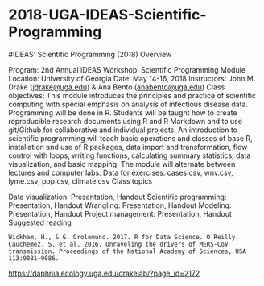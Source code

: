 # 2018-UGA-IDEAS-Scientific-Programming

#IDEAS: Scientific Programming (2018)
Overview

Program: 2nd Annual IDEAS Workshop: Scientific Programming Module
Location: University of Georgia
Date: May 14-16, 2018
Instructors: John M. Drake (jdrake@uga.edu) & Ana Bento (anabento@uga.edu)
Class objectives: This module introduces the principles and practice of scientific computing with special emphasis on analysis of infectious disease data. Programming will be done in R. Students will be taught how to create reproducible research documents using R and R Markdown and to use git/Github for collaborative and individual projects. An introduction to scientific programming will teach basic operations and classes of base R, installation and use of R packages, data import and transformation, flow control with loops, writing functions, calculating summary statistics, data visualization, and basic mapping. The module will alternate between lectures and computer labs.
Data for exercises: cases.csv, wnv.csv, lyme.csv, pop.csv, climate.csv
Class topics

Data visualization: Presentation, Handout
Scientific programming: Presentation, Handout
Wrangling: Presentation, Handout
Modeling: Presentation, Handout
Project management: Presentation, Handout
Suggested reading

    Wickham, H., & G. Grolemund. 2017. R for Data Science. O’Reilly.
    Cauchemez, S. et al. 2016. Unraveling the drivers of MERS-CoV transmission. Proceedings of the National Academy of Sciences, USA 113:9081–9086.

https://daphnia.ecology.uga.edu/drakelab/?page_id=2172
